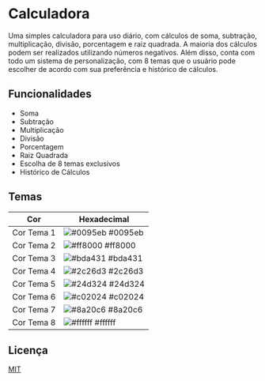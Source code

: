 
# Calculadora

Uma simples calculadora para uso diário, com cálculos de soma, subtração, multiplicação, divisão, porcentagem e raiz quadrada. A maioria dos cálculos podem ser realizados utilizando números negativos. Além disso, conta com todo um sistema de personalização, com 8 temas que o usuário pode escolher de acordo com sua preferência e histórico de cálculos.


## Funcionalidades

- Soma
- Subtração
- Multiplicação
- Divisão
- Porcentagem
- Raiz Quadrada
- Escolha de 8 temas exclusivos
- Histórico de Cálculos

## Temas

| Cor               | Hexadecimal                                                      |
| ----------------- | ---------------------------------------------------------------- |
| Cor Tema 1        | ![#0095eb](https://via.placeholder.com/10/0095eb?text=+) #0095eb |
| Cor Tema 2        | ![#ff8000](https://via.placeholder.com/10/ff8000?text=+) #ff8000 |
| Cor Tema 3        | ![#bda431](https://via.placeholder.com/10/bda431?text=+) #bda431 |
| Cor Tema 4        | ![#2c26d3](https://via.placeholder.com/10/2c26d3?text=+) #2c26d3 |
| Cor Tema 5        | ![#24d324](https://via.placeholder.com/10/24d324?text=+) #24d324 |
| Cor Tema 6        | ![#c02024](https://via.placeholder.com/10/c02024?text=+) #c02024 |
| Cor Tema 7        | ![#8a20c6](https://via.placeholder.com/10/8a20c6?text=+) #8a20c6 |
| Cor Tema 8        | ![#ffffff](https://via.placeholder.com/10/ffffff?text=+) #ffffff |

## Licença

[MIT](https://github.com/PedroTechJF/Calculadora/blob/main/LICENSE)

